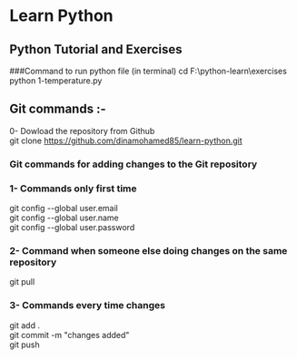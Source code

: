 # Learn Python
## Python Tutorial and Exercises
###Command to run python file (in terminal)
cd F:\python-learn\exercises
python 1-temperature.py
## Git commands :-
0- Dowload the repository from Github
<br />
git clone https://github.com/dinamohamed85/learn-python.git
<br />
### Git commands for adding changes to the Git repository
### 1- Commands only first time
git config --global user.email 
<br />
git config --global user.name 
<br />
git config --global user.password 
<br />
### 2- Command when someone else doing changes on the same repository
git pull
<br />
### 3- Commands every time changes
git add .
<br />
git commit -m "changes added"
<br />
git push 

